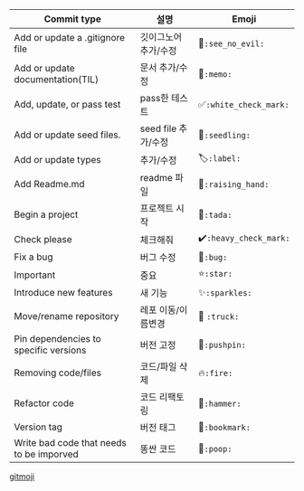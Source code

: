 | Commit type                              | 설명                 | Emoji                                  |
| ---------------------------------------- | -------------------- | -------------------------------------- |
| Add or update a .gitignore file          | 깃이그노어 추가/수정 | :see_no_evil:`:see_no_evil:`           |
| Add or update documentation(TIL)         | 문서 추가/수정       | :memo:`:memo:`                         |
| Add, update, or pass test                | pass한 테스트        | :white_check_mark:`:white_check_mark:` |
| Add or update seed files.                | seed file 추가/수정  | :seedling:`:seedling:`                 |
| Add or update types                      | 추가/수정            | :label:`:label:`                       |
| Add Readme.md                            | readme 파일          | :raising_hand:`:raising_hand:`         |
| Begin a project                          | 프로젝트 시작        | :tada:`:tada:`                         |
| Check please                             | 체크해줘             | :heavy_check_mark:`:heavy_check_mark:` |
| Fix a bug                                | 버그 수정            | :bug:`:bug:`                           |
| Important                                | 중요                 | :star:`:star:`                         |
| Introduce new features                   | 새 기능              | :sparkles:`:sparkles:`                 |
| Move/rename repository                   | 레포 이동/이름변경   | 🚚 `:truck:`                            |
| Pin dependencies to specific versions    | 버전 고정            | :pushpin:`:pushpin:`                   |
| Removing code/files                      | 코드/파일 삭제       | :fire:`:fire:`                         |
| Refactor code                            | 코드 리팩토링        | :hammer:`:hammer:`                     |
| Version tag                              | 버전 태그            | :bookmark:`:bookmark:`                 |
| Write bad code that needs to be imporved | 똥싼 코드            | :poop:`:poop:`                         |

[gitmoji](https://gitmoji.dev/)

